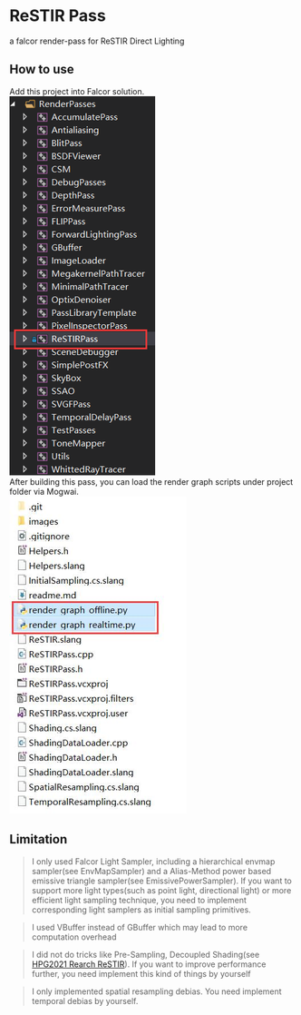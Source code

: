 # ReSTIR Pass

a falcor render-pass for ReSTIR Direct Lighting

## How to use

Add this project into Falcor solution.  
![file-tree-layout](images/layout.png)  
After building this pass, you can load the render graph scripts under project folder via Mogwai.  
![render-graph-files](images/rendergraph.jpg)
## Limitation

> I only used Falcor Light Sampler, including a hierarchical envmap sampler(see EnvMapSampler) and a Alias-Method power based emissive triangle sampler(see EmissivePowerSampler). If you want to support more light types(such as point light, directional light) or more efficient light sampling technique, you need to implement corresponding light samplers as initial sampling primitives.

> I used VBuffer instead of GBuffer which may lead to more computation overhead

> I did not do tricks like Pre-Sampling, Decoupled Shading(see [HPG2021 Rearch ReSTIR](https://research.nvidia.com/publication/2021-07_Rearchitecting-Spatiotemporal-Resampling)). If you want to improve performance further, you need implement this kind of things by yourself

> I only implemented spatial resampling debias. You need implement temporal debias by yourself.